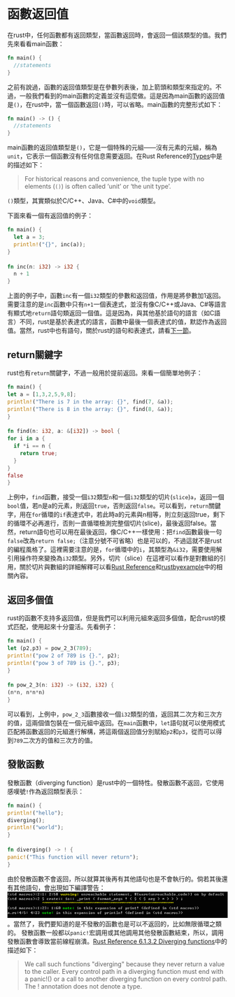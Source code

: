 # 函數返回值
  在rust中，任何函數都有返回類型，當函數返回時，會返回一個該類型的值。我們先來看看main函數：
  
  ```rust
  fn main() {
    //statements
  }
  ```
  
  之前有說過，函數的返回值類型是在參數列表後，加上箭頭和類型來指定的。不過，一般我們看到的main函數的定義並沒有這麼做。這是因為main函數的返回值是`()`，在rust中，當一個函數返回`()`時，可以省略。main函數的完整形式如下：
  
  ```rust
  fn main() -> () {
    //statements
  }
  ```
  
  main函數的返回值類型是`()`，它是一個特殊的元組——沒有元素的元組，稱為`unit`，它表示一個函數沒有任何信息需要返回。在Rust Reference的[Types](https://doc.rust-lang.org/reference/types.html#tuple-types)中是的描述如下：
  > For historical reasons and convenience, the tuple type with no elements (`()`) is often called ‘unit’ or ‘the unit type’.

  `()`類型，其實類似於C/C++、Java、C#中的`void`類型。

  下面來看一個有返回值的例子：
  
  ```rust
  fn main() {
    let a = 3;
    println!("{}", inc(a));
  }

  fn inc(n: i32) -> i32 {
    n + 1
  }
  ```
  
  上面的例子中，函數`inc`有一個`i32`類型的參數和返回值，作用是將參數加1返回。需要注意的是`inc`函數中只有`n+1`一個表達式，並沒有像C/C++或Java、C#等語言有顯式地`return`語句類返回一個值。這是因為，與其他基於語句的語言（如C語言）不同，rust是基於表達式的語言，函數中最後一個表達式的值，默認作為返回值。當然，rust中也有語句，關於rust的語句和表達式，請看[下一節](statement_expression.md)。

## return關鍵字
  rust也有`return`關鍵字，不過一般用於提前返回。來看一個簡單地例子：
  
  ```rust
fn main() {
  let a = [1,3,2,5,9,8];
  println!("There is 7 in the array: {}", find(7, &a));
  println!("There is 8 in the array: {}", find(8, &a));
}

fn find(n: i32, a: &[i32]) -> bool {
  for i in a {
    if *i == n {
      return true;
    }
  }
  false
}
  ```
  
  上例中，`find`函數，接受一個`i32`類型`n`和一個`i32`類型的切片(`slice`)`a`，返回一個`bool`值，若n是a的元素，則返回`true`，否則返回`false`。可以看到，`return`關鍵字，用在`for`循環的`if`表達式中，若此時a的元素與n相等，則立刻返回true，剩下的循環不必再進行，否則一直循環檢測完整個切片(slice)，最後返回false。當然，return語句也可以用在最後返回，像C/C++一樣使用：把`find`函數最後一句`false`改為`return false;`（注意分號不可省略）也是可以的，不過這就不是rust的編程風格了。這裡需要注意的是，`for`循環中的`i`，其類型為`&i32`，需要使用解引用操作符來變換為`i32`類型。另外，切片（slice）在這裡可以看作是對數組的引用，關於切片與數組的詳細解釋可以看[Rust Reference](https://doc.rust-lang.org/reference.html#array-and-slice-types)和[rustbyexample](http://rustbyexample.com/primitives/array.html)中的相關內容。

## 返回多個值
  rust的函數不支持多返回值，但是我們可以利用元組來返回多個值，配合rust的模式匹配，使用起來十分靈活。先看例子：
  
  ```rust
fn main() {
  let (p2,p3) = pow_2_3(789);
  println!("pow 2 of 789 is {}.", p2);
  println!("pow 3 of 789 is {}.", p3);
}

fn pow_2_3(n: i32) -> (i32, i32) {
  (n*n, n*n*n)
}
  ```
  
  可以看到，上例中，`pow_2_3`函數接收一個`i32`類型的值，返回其二次方和三次方的值，這兩個值包裝在一個元組中返回。在`main`函數中，`let`語句就可以使用模式匹配將函數返回的元組進行解構，將這兩個返回值分別賦給`p2`和`p3`，從而可以得到`789`二次方的值和三次方的值。

## 發散函數
  發散函數（diverging function）是rust中的一個特性。發散函數不返回，它使用感嘆號`!`作為返回類型表示：
  
  ```rust
fn main() {
  println!("hello");
  diverging();
  println!("world");
}

fn diverging() -> ! {
  panic!("This function will never return");
}
  ```
  
  由於發散函數不會返回，所以就算其後再有其他語句也是不會執行的。倘若其後還有其他語句，會出現如下編譯警告：![error](../images/function-return-value.png)。當然了，我們要知道的是不發散的函數也是可以不返回的，比如無限循環之類的。
  發散函數一般都以`panic!`宏調用或其他調用其他發散函數結束，所以，調用發散函數會導致當前線程崩潰。[Rust Reference 6.1.3.2 Diverging functions][ref]中的描述如下：
  > We call such functions "diverging" because they never return a value to the caller. Every control path in a diverging function must end with a panic!() or a call to another diverging function on every control path. The ! annotation does not denote a type.

  [ref]:http://doc.rust-lang.org/reference.html#diverging-functions
